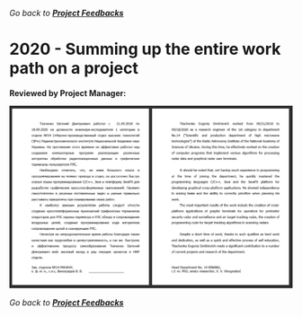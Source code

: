*Go back to [**Project Feedbacks**](../../README.md#project-feedbacks)*

# 2020 - Summing up the entire work path on a project

**Reviewed by Project Manager:**

![picture](../pictures/feedbacks/2020-Sep-RINANU-Quit-Project-Feedback-from-ProjectManager.PNG)

*Go back to [**Project Feedbacks**](../../README.md#project-feedbacks)*